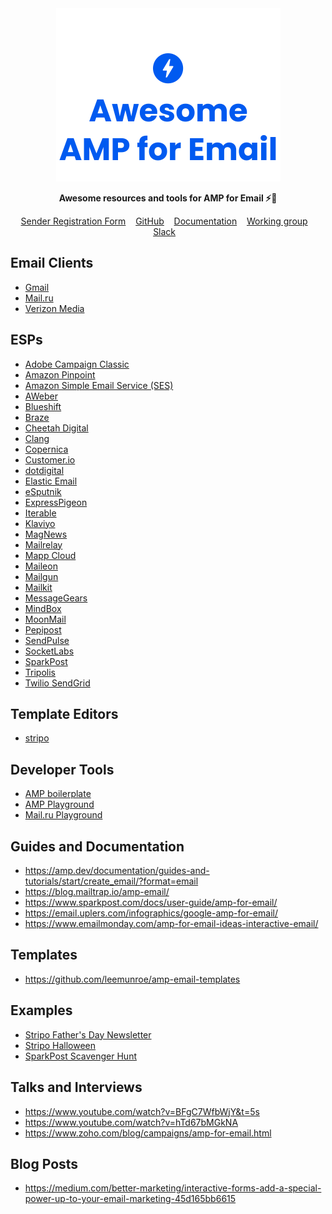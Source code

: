 <div align="center">
	<img width="359" height="277" src="logo.svg" alt="Awesome AMP for Email">
</div>

<p align="center">
<b>Awesome resources and tools for AMP for Email ⚡💌</b>
</p>

<p align="center">
	<a href="https://docs.google.com/forms/d/e/1FAIpQLSdso95e7UDLk_R-bnpzsAmuUMDQEMUgTErcfGGItBDkghHU2A/viewform">Sender Registration Form</a>&nbsp;&nbsp;&nbsp;
	<a href="https://github.com/ampproject/amphtml">GitHub</a>&nbsp;&nbsp;&nbsp;
	<a href="https://amp.dev/about/email/">Documentation</a>&nbsp;&nbsp;&nbsp;
  <a href="https://github.com/ampproject/wg-amp4email/">Working group</a>&nbsp;&nbsp;&nbsp;
	<a href="https://docs.google.com/forms/d/e/1FAIpQLSd83J2IZA6cdR6jPwABGsJE8YL4pkypAbKMGgUZZriU7Qu6Tg/viewform?fbzx=4406980310789882877">Slack</a>&nbsp;&nbsp;&nbsp;
</p>


## Email Clients
* [Gmail](https://developers.google.com/gmail/ampemail/)
* [Mail.ru](https://postmaster.mail.ru/amp)
* [Verizon Media](https://developer.verizonmedia.com/mail/amp-for-email/)

## ESPs
* [Adobe Campaign Classic](https://www.adobe.com/marketing/campaign.html)
* [Amazon Pinpoint](https://aws.amazon.com/pinpoint/)
* [Amazon Simple Email Service (SES)](https://aws.amazon.com/ses/)
* [AWeber](https://www.aweber.com/)
* [Blueshift](https://blueshift.com/)
* [Braze](https://www.braze.com/)
* [Cheetah Digital](https://www.cheetahdigital.com/)
* [Clang](https://www.e-village.com/clang/)
* [Copernica](https://www.copernica.com/)
* [Customer.io](https://customer.io/)
* [dotdigital](https://dotdigital.com/)
* [Elastic Email](https://elasticemail.com/)
* [eSputnik](https://esputnik.com/)
* [ExpressPigeon](https://expresspigeon.com/amp-dynamic-email)
* [Iterable](https://iterable.com/)
* [Klaviyo](https://www.klaviyo.com/)
* [MagNews](https://www.magnews.com/)
* [Mailrelay](https://mailrelay.com/)
* [Mapp Cloud](https://mapp.com/)
* [Maileon](https://www.maileon.com)
* [Mailgun](https://www.mailgun.com/)
* [Mailkit](https://www.mailkit.com/)
* [MessageGears](https://messagegears.com/)
* [MindBox](https://mindbox.cloud/)
* [MoonMail](https://www.moonmail.io)
* [Pepipost](https://pepipost.com/)
* [SendPulse](https://sendpulse.com/)
* [SocketLabs](https://www.socketlabs.com/)
* [SparkPost](https://www.sparkpost.com/)
* [Tripolis](https://www.tripolis.com/)
* [Twilio SendGrid](https://www.twilio.com/sendgrid)

## Template Editors
* [stripo](https://stripo.email/amp-support/)

## Developer Tools
* [AMP boilerplate](https://amp.dev/boilerplate/)
* [AMP Playground](https://playground.amp.dev/?runtime=amp4email)
* [Mail.ru Playground](https://postmaster.mail.ru/amp/playground.html?lang=en#hello-world)

## Guides and Documentation
* https://amp.dev/documentation/guides-and-tutorials/start/create_email/?format=email
* https://blog.mailtrap.io/amp-email/
* https://www.sparkpost.com/docs/user-guide/amp-for-email/
* https://email.uplers.com/infographics/google-amp-for-email/
* https://www.emailmonday.com/amp-for-email-ideas-interactive-email/

## Templates
* https://github.com/leemunroe/amp-email-templates

## Examples
* [Stripo Father's Day Newsletter](https://viewstripo.email/d5eb8daa-7a11-46be-8144-39665bca00161592565578462?type=amphtml)
* [Stripo Halloween](https://viewstripo.email/e14cd8bc-e160-44bf-be71-80d2d8687b5f1603962140502?type=amphtml)
* [SparkPost Scavenger Hunt](https://glitch.com/edit/#!/sparkpost-amp)


## Talks and Interviews
* https://www.youtube.com/watch?v=BFgC7WfbWjY&t=5s
* https://www.youtube.com/watch?v=hTd67bMGkNA
* https://www.zoho.com/blog/campaigns/amp-for-email.html


## Blog Posts
* https://medium.com/better-marketing/interactive-forms-add-a-special-power-up-to-your-email-marketing-45d165bb6615
